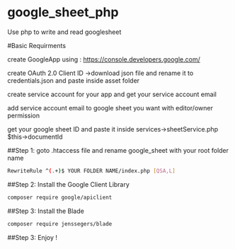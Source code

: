 # google_sheet_php
Use php to write and read googlesheet

#Basic Requirments

create GoogleApp using : https://console.developers.google.com/

create OAuth 2.0 Client ID ->download json file and rename it to credentials.json  and paste inside asset folder

create service account  for your app and get your service account email

add service account email to google sheet you want with editor/owner permission

get your google sheet ID and paste it inside services->sheetService.php $this->documentId

##Step 1: goto .htaccess file and rename google_sheet with your root folder name 
```bash
RewriteRule ^(.+)$ YOUR FOLDER NAME/index.php [QSA,L]
```
##Step 2: Install the Google Client Library
```bash
composer require google/apiclient
```

##Step 3: Install the Blade

```bash
composer require jenssegers/blade
```

##Step 3: Enjoy ! 
